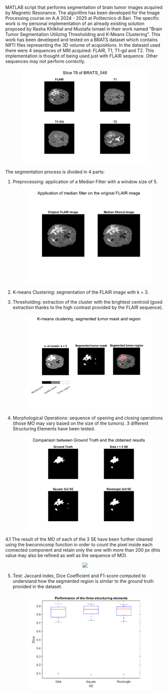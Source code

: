 MATLAB script that performs segmentation of brain tumor images acquired by Magnetic Resonance. 
The algorithm has been developed for the Image Processing course on A.A 2024 - 2025 at Politecnico di Bari. 
The specific work is my personal implementation of an already existing solution proposed by Rasha Khilkhal and Mustafa Ismael in their work named "Brain Tumor Segmentation Utilizing Thresholding and K-Means Clustering".
This work has been develeped and tested on a BRATS dataset which contains NIfTI files representing the 3D volume of acquisitions.
In the datased used there were 4 sequences of MRI acquired: FLAIR, T1, T1-gd and T2. This implementation is thought of being used just with FLAIR sequence. Other sequences may not perform correctly.

<p align="center">
  <img src="example%20images/4%20sequenze%20mri%20new.png" width="400"/>
</p>

The segmentation process is divided in 4 parts:
  1. Preprocessing: application of a Median Filter with a window size of 5.
      <p align="center">
        <img src="example%20images/median%20filter%20img%20new.png" width="400"/>
      </p>
      
  2. K-means Clustering: segmentation of the FLAIR image with k = 3.
  3. Thresholding: extraction of the cluster with the brightest centroid (good extraction thanks to the high contrast provided by the FLAIR sequence).

      <p align="center">
        <img src="example%20images/kmeans%20new.png" width="400"/>
      </p>

  4. Morphological Operations: sequence of opening and closing operations (those MO may vary based on the size of the tumors). 3 different Structuring Elements have been tested.
      <p align="center">
        <img src="example%20images/results%20new.png" width="400"/>
      </p>
    
  4.1 The result of the MO of each of the 3 SE have been further cleaned using the bwconncomp function in order to count the pixel inside each connected component and retain only the one with more than 200 px           (this value may also be refined as well as the sequence of MO).
      <p align="center">
        <img src="example%20images/bwconncomp%20results%20new.png" width="400"/>
      </p>
  
  5. Test: Jaccard index, Dice Coefficient and F1-score computed to understand how the segmented region is similar to the ground truth provided in the dataset.
      <p align="center">
        <img src="example%20images/boxplot%20new.png" width="400"/>
      </p>

